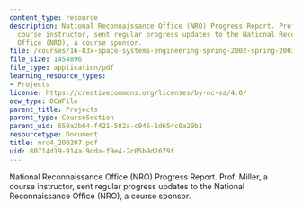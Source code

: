 ```yaml
---
content_type: resource
description: National Reconnaissance Office (NRO) Progress Report. Prof. Miller, a
  course instructor, sent regular progress updates to the National Reconnaissance
  Office (NRO), a course sponsor.
file: /courses/16-83x-space-systems-engineering-spring-2002-spring-2003/80714d19914a9ddaf9e42c05b9d2679f_nro4_200207.pdf
file_size: 1454896
file_type: application/pdf
learning_resource_types:
- Projects
license: https://creativecommons.org/licenses/by-nc-sa/4.0/
ocw_type: OCWFile
parent_title: Projects
parent_type: CourseSection
parent_uid: 659a2b64-f421-582a-c946-1d654c0a29b1
resourcetype: Document
title: nro4_200207.pdf
uid: 80714d19-914a-9dda-f9e4-2c05b9d2679f
---
```

National Reconnaissance Office (NRO) Progress Report. Prof. Miller, a course instructor, sent regular progress updates to the National Reconnaissance Office (NRO), a course sponsor.
